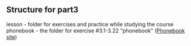 ## Structure for part3

lesson - folder for exercises and practice while studying the course
phonebook - the folder for exercise #3.1-3.22 "phonebook" ([Phonebook site](https://phonebook-1oyz.onrender.com))
